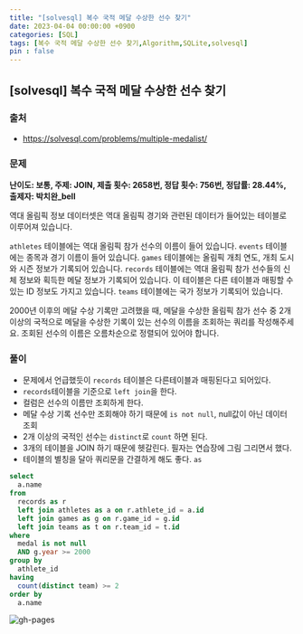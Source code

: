 ```yaml
---
title: "[solvesql] 복수 국적 메달 수상한 선수 찾기"
date: 2023-04-04 00:00:00 +0900
categories: [SQL]
tags: [복수 국적 메달 수상한 선수 찾기,Algorithm,SQLite,solvesql]
pin : false
---
```


## [solvesql] 복수 국적 메달 수상한 선수 찾기

### 출처
- <a href="https://solvesql.com/problems/multiple-medalist/" target="_blank"> https://solvesql.com/problems/multiple-medalist/ </a>

### 문제

**난이도: 보통, 주제: JOIN, 제출 횟수: 2658번, 정답 횟수: 756번, 정답률: 28.44%, 출제자: 박치완_bell**

역대 올림픽 정보 데이터셋은 역대 올림픽 경기와 관련된 데이터가 들어있는 테이블로 이루어져 있습니다.

`athletes` 테이블에는 역대 올림픽 참가 선수의 이름이 들어 있습니다. `events` 테이블에는 종목과 경기 이름이 들어 있습니다. `games` 테이블에는 올림픽 개최 연도, 개최 도시와 시즌 정보가 기록되어 있습니다. `records` 테이블에는 역대 올림픽 참가 선수들의 신체 정보와 획득한 메달 정보가 기록되어 있습니다. 이 테이블은 다른 테이블과 매핑할 수 있는 ID 정보도 가지고 있습니다. `teams` 테이블에는 국가 정보가 기록되어 있습니다.

2000년 이후의 메달 수상 기록만 고려했을 때, 메달을 수상한 올림픽 참가 선수 중 2개 이상의 국적으로 메달을 수상한 기록이 있는 선수의 이름을 조회하는 쿼리를 작성해주세요. 조회된 선수의 이름은 오름차순으로 정렬되어 있어야 합니다.

### 풀이
- 문제에서 언급했듯이 `records` 테이블은 다른테이블과 매핑된다고 되어있다.
- `records`테이블을 기준으로 `left join`을 한다.
- 컬럼은 선수의 이름만 조회하게 한다.
- 메달 수상 기록 선수만 조회해야 하기 때문에 `is not null`, null값이 아닌 데이터 조회
- 2개 이상의 국적인 선수는 `distinct`로 `count` 하면 된다.
- 3개의 테이블을 JOIN 하기 때문에 헷갈린다. 필자는 연습장에 그림 그리면서 했다.
- 테이블의 별칭을 달아 쿼리문을 간결하게 해도 좋다. `as`
```sql
select
  a.name
from
  records as r
  left join athletes as a on r.athlete_id = a.id
  left join games as g on r.game_id = g.id
  left join teams as t on r.team_id = t.id
where
  medal is not null
  AND g.year >= 2000
group by
  athlete_id
having
  count(distinct team) >= 2
order by
  a.name
```

![gh-pages](../../../assets/img/favicons/android-chrome-256x256.png)
